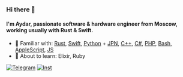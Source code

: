 ### Hi there 👋
#### I'm Aydar, passionate software & hardware engineer from Moscow, working usually with Rust & Swift.

- 🔭 Familiar with: [Rust](https://github.com/Lesterrry?tab=repositories&q=&type=&language=rust), [Swift](https://github.com/Lesterrry?tab=repositories&q=&type=&language=swift), [Python](https://github.com/Lesterrry?tab=repositories&q=&type=&language=python) + [JPN](https://github.com/Lesterrry?tab=repositories&q=&type=&language=jupyter+notebook), [C++](https://github.com/Lesterrry?tab=repositories&q=&type=&language=c%2B%2B), [C#](https://github.com/Lesterrry?tab=repositories&q=&type=&language=c%23), [PHP](https://github.com/Lesterrry?tab=repositories&q=&type=&language=php), [Bash](https://github.com/Lesterrry?tab=repositories&q=&type=&language=shell), [AppleScript](https://github.com/Lesterrry?tab=repositories&q=&type=&language=applescript), [JS](https://github.com/Lesterrry?tab=repositories&q=&type=&language=javascript)
- 🌱 About to learn: Elixir, Ruby

[![Telegram](https://img.shields.io/badge/Telegram-contact%20me-9cf?style=social&logo=telegram)](https://t.me/lesterrry)
[![Inst](https://img.shields.io/badge/Instagram-follow%20me-9cf?style=social&logo=instagram)](https://instagram.com/lesterrry)
